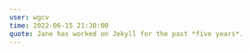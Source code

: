 ```yaml
---
user: wgcv
time: 2022-06-15 21:30:00
quote: Jane has worked on Jekyll for the past *five years*. 
---
```

